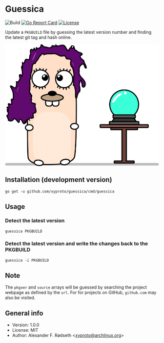 # Guessica

![Build](https://github.com/xyproto/guessica/workflows/Build/badge.svg) [![Go Report Card](https://goreportcard.com/badge/github.com/xyproto/guessica)](https://goreportcard.com/report/github.com/xyproto/guessica) [![License](https://img.shields.io/badge/license-MIT-green.svg?style=flat)](https://raw.githubusercontent.com/xyproto/guessica/master/LICENSE)

Update a `PKGBUILD` file by guessing the latest version number and finding the latest git tag and hash online.

![logo](img/guessica.svg)

## Installation (development version)

    go get -u github.com/xyproto/guessica/cmd/guessica

## Usage

### Detect the latest version

	guessica PKGBUILD

### Detect the latest version and write the changes back to the PKGBUILD

    guessica -i PKGBUILD

## Note

The `pkgver` and `source` arrays will be guessed by searching the project webpage as defined by the `url`. For for projects on GitHub, `github.com` may also be visited.

## General info

* Version: 1.0.0
* License: MIT
* Author: Alexander F. Rødseth &lt;xyproto@archlinux.org&gt;
